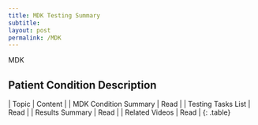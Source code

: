 ```yaml
---
title: MDK Testing Summary
subtitle: 
layout: post
permalink: /MDK
---
```


MDK

## Patient Condition Description

| Topic 									| Content |
| MDK Condition Summary 	| Read |
| Testing Tasks List 			| Read |
| Results Summary 				| Read |
| Related Videos 					| Read |
{: .table}